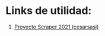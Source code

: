 # Links de utilidad:
1. [Proyecto Scraper 2021 (cesarsasi)](https://github.com/cesarsasi/InfoPoliticsCL)